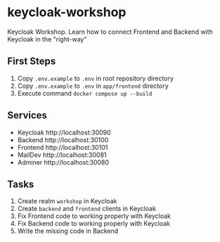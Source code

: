 # keycloak-workshop
Keycloak Workshop. Learn how to connect Frontend and Backend with Keycloak in the "right-way"

## First Steps

1. Copy `.env.example` to `.env` in root repository directory
2. Copy `.env.example` to `.env` in `app/frontend` directory
3. Execute command `docker compose up --build`

## Services

- Keycloak http://localhost:30090
- Backend http://localhost:30100
- Frontend http://localhost:30101
- MailDev http://localhost:30081
- Adminer http://localhost:30080

## Tasks

1. Create realm `workshop` in Keycloak
2. Create `backend` and `frontend` clients in Keycloak
3. Fix Frontend code to working properly with Keycloak
4. Fix Backend code to working properly with Keycloak
5. Write the missing code in Backend
